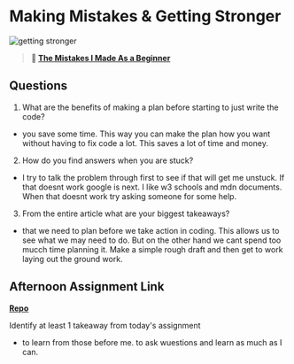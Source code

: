 # Making Mistakes & Getting Stronger

![getting stronger](https://bcw.blob.core.windows.net/public/img/lesson-images/js-bootcamp-logo.jpg)

> **📖 [The Mistakes I Made As a Beginner](https://codeworksacademy.com/fs-student-guide/resources/wk2/06-Coding-Mistakes)**

## Questions

1. What are the benefits of making a plan before starting to just write the code?
- you save some time. This way you can make the plan how you want without having to fix code a lot. This saves a lot of time and money.
2. How do you find answers when you are stuck?
- I try to talk the problem through first to see if that will get me unstuck. If that doesnt work google is next. I like w3 schools and mdn documents. When that doesnt work try asking someone for some help.
3. From the entire article what are your biggest takeaways?
- that we need to plan before we take action in coding. This allows us to see what we may need to do. But on the other hand we cant spend too mucch time planning it. Make a simple rough draft and then get to work laying out the ground work.
## Afternoon Assignment Link

**[Repo](https://github.com/laxmeyers/boss-game-day-4)**

Identify at least 1 takeaway from today's assignment
- to learn from those before me. to ask wuestions and learn as much as I can.
